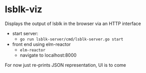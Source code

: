 # lsblk-viz

Displays the output of lsblk in the browser via an HTTP interface

* start server:
  * `go run lsblk-server/cmd/lsblk-server.go start`
* front end using elm-reactor
  * `elm-reactor`
  * navigate to localhost:8000


For now just re-prints JSON representation, UI is to come
